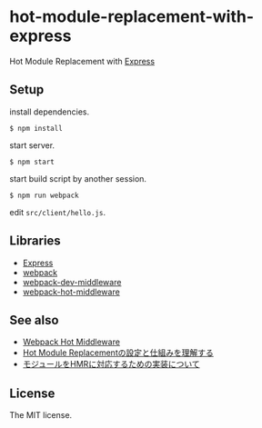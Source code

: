 # hot-module-replacement-with-express

Hot Module Replacement with [Express](https://expressjs.com/)

## Setup

install dependencies.

```console
$ npm install
```

start server.

```console
$ npm start
```

start build script by another session.

```console
$ npm run webpack
```

edit `src/client/hello.js`.

## Libraries

- [Express](https://expressjs.com/)
- [webpack](https://webpack.js.org/)
- [webpack-dev-middleware](https://github.com/webpack/webpack-dev-middleware)
- [webpack-hot-middleware](https://github.com/glenjamin/webpack-hot-middleware)

## See also

- [Webpack Hot Middleware](https://github.com/glenjamin/webpack-hot-middleware)
- [Hot Module Replacementの設定と仕組みを理解する](http://qiita.com/haradakunihiko/items/40486ec2b6b9aea119bb)
- [モジュールをHMRに対応するための実装について](http://qiita.com/haradakunihiko/items/9840f1ea2ffa0ee0874d)

## License

The MIT license.

